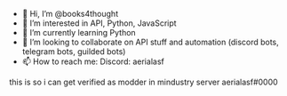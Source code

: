 - 👋 Hi, I’m @books4thought
- 👀 I’m interested in API, Python, JavaScript
- 🌱 I’m currently learning Python
- 💞️ I’m looking to collaborate on API stuff and automation (discord bots, telegram bots, guilded bots)
- 📫 How to reach me: Discord: aerialasf 



















this is so i can get verified as modder in mindustry server
aerialasf#0000


<!---
books4thoughtgit/books4thoughtgit is a ✨ special ✨ repository because its `README.md` (this file) appears on your GitHub profile.
You can click the Preview link to take a look at your changes.
--->
